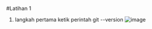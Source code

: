 #Latihan 1
1. langkah pertama ketik perintah git --version
![image](https://user-images.githubusercontent.com/56398506/66699597-8c446e80-ed12-11e9-9535-9a7271a255ff.png)
